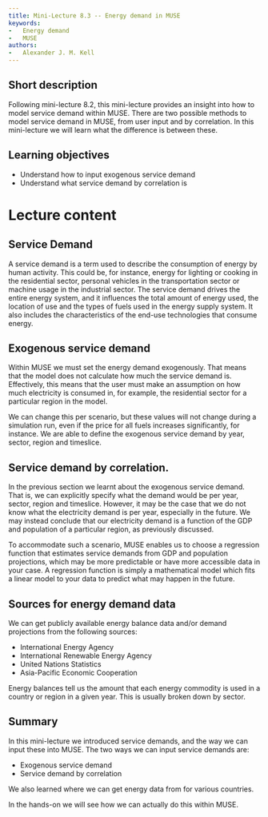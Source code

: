 ```yaml
---
title: Mini-Lecture 8.3 -- Energy demand in MUSE
keywords:
-   Energy demand
-   MUSE
authors:
-   Alexander J. M. Kell
---
```


## Short description

Following mini-lecture 8.2, this mini-lecture provides an insight into how to model service demand within MUSE. There are two possible methods to model service demand in MUSE, from user input and by correlation. In this mini-lecture we will learn what the difference is between these.

## Learning objectives

- Understand how to input exogenous service demand
- Understand what service demand by correlation is

# Lecture content

## Service Demand

A service demand is a term used to describe the consumption of energy by human activity. This could be, for instance, energy for lighting or cooking in the residential sector, personal vehicles in the transportation sector or machine usage in the industrial sector. The service demand drives the entire energy system, and it influences the total amount of energy used, the location of use and the types of fuels used in the energy supply system. It also includes the characteristics of the end-use technologies that consume energy. 

## Exogenous service demand

Within MUSE we must set the energy demand exogenously. That means that the model does not calculate how much the service demand is. Effectively, this means that the user must make an assumption on how much electricity is consumed in, for example, the residential sector for a particular region in the model.

We can change this per scenario, but these values will not change during a simulation run, even if the price for all fuels increases significantly, for instance. We are able to define the exogenous service demand by year, sector, region and timeslice.

## Service demand by correlation. 

In the previous section we learnt about the exogenous service demand. That is, we can explicitly specify what the demand would be per year, sector, region and timeslice. However, it may be the case that we do not know what the electricity demand is per year, especially in the future. We may instead conclude that our electricity demand is a function of the GDP and population of a particular region, as previously discussed. 

To accommodate such a scenario, MUSE enables us to choose a regression function that estimates service demands from GDP and population projections, which may be more predictable or have more accessible data in your case. A regression function is simply a mathematical model which fits a linear model to your data to predict what may happen in the future.

## Sources for energy demand data

We can get publicly available energy balance data and/or demand projections from the following sources:

- International Energy Agency
- International Renewable Energy Agency
- United Nations Statistics
- Asia-Pacific Economic Cooperation

Energy balances tell us the amount that each energy commodity is used in a country or region in a given year. This is usually broken down by sector. 


## Summary

In this mini-lecture we introduced service demands, and the way we can input these into MUSE. The two ways we can input service demands are:
- Exogenous service demand
- Service demand by correlation

We also learned where we can get energy data from for various countries.

In the hands-on we will see how we can actually do this within MUSE.



 


